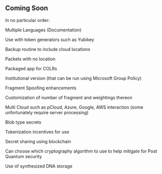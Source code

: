 
## Coming Soon

In no particular order:

Multiple Languages (Documentation)

Use with token generators such as Yubikey

Backup routine to include cloud locations

Packets with no location

Packaged app for COLRs

Institutional version (that can be run using Microsoft Group Policy)

Fragment Spoofing enhancements

Customization of number of fragment and weightings thereon

Multi Cloud such as pCloud, Azure, Google, AWS interaction (some unfortunately require server processing)

Blob type secrets

Tokenization incentives for use

Secret sharing using blockchain

Can choose which cryptography algorithm to use to help mitigate for Post Quantum security

Use of synthesized DNA storage